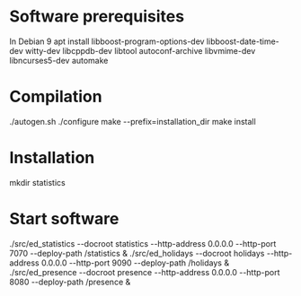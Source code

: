 Software prerequisites
======================

In Debian 9
apt install libboost-program-options-dev libboost-date-time-dev witty-dev libcppdb-dev libtool autoconf-archive libvmime-dev  libncurses5-dev automake

Compilation
===========
./autogen.sh
./configure
make --prefix=installation_dir
make install

Installation
============
mkdir statistics


Start software
==============
./src/ed_statistics --docroot statistics --http-address 0.0.0.0 --http-port 7070  --deploy-path /statistics &
./src/ed_holidays --docroot holidays --http-address 0.0.0.0 --http-port 9090 --deploy-path /holidays &
./src/ed_presence --docroot presence --http-address 0.0.0.0 --http-port 8080 --deploy-path /presence &

